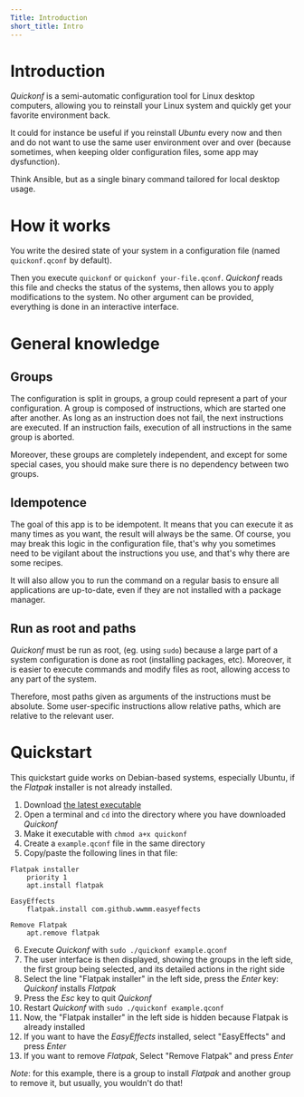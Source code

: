```yaml
---
Title: Introduction
short_title: Intro
---
```


# Introduction

_Quickonf_ is a semi-automatic configuration tool for Linux desktop computers, allowing you to reinstall your Linux system and quickly get your favorite environment back.

It could for instance be useful if you reinstall _Ubuntu_ every now and then and do not want to use the same user environment over and over (because sometimes, when keeping older configuration files, some app may dysfunction).

Think Ansible, but as a single binary command tailored for local desktop usage.

# How it works

You write the desired state of your system in a configuration file (named `quickonf.qconf` by default).

Then you execute `quickonf` or `quickonf your-file.qconf`. _Quickonf_ reads this file and checks the status of the systems, then allows you to apply modifications to the system. No other argument can be provided, everything is done in an interactive interface.

# General knowledge

## Groups

The configuration is split in groups, a group could represent a part of your configuration. A group is composed of instructions, which are started one after another. As long as an instruction does not fail, the next instructions are executed. If an instruction fails, execution of all instructions in the same group is aborted.

Moreover, these groups are completely independent, and except for some special cases, you should make sure there is no dependency between two groups.

## Idempotence

The goal of this app is to be idempotent. It means that you can execute it as many times as you want, the result will always be the same. Of course, you may break this logic in the configuration file, that's why you sometimes need to be vigilant about the instructions you use, and that's why there are some recipes.

It will also allow you to run the command on a regular basis to ensure all applications are up-to-date, even if they are not installed with a package manager.

## Run as root and paths

_Quickonf_ must be run as root, (eg. using `sudo`) because a large part of a system configuration is done as root (installing packages, etc). Moreover, it is easier to execute commands and modify files as root, allowing access to any part of the system.

Therefore, most paths given as arguments of the instructions must be absolute. Some user-specific instructions allow relative paths, which are relative to the relevant user.

# Quickstart

This quickstart guide works on Debian-based systems, especially Ubuntu, if the _Flatpak_ installer is not already installed.

1. Download [the latest executable](https://github.com/tiramiseb/quickonf/releases/latest/download/quickonf)
2. Open a terminal and `cd` into the directory where you have downloaded _Quickonf_
3. Make it executable with `chmod a+x quickonf`
4. Create a `example.qconf` file in the same directory
5. Copy/paste the following lines in that file:

```plain
Flatpak installer
	priority 1
	apt.install flatpak

EasyEffects
	flatpak.install com.github.wwmm.easyeffects

Remove Flatpak
	apt.remove flatpak
```

6. Execute _Quickonf_ with `sudo ./quickonf example.qconf`
7. The user interface is then displayed, showing the groups in the left side, the first group being selected, and its detailed actions in the right side
8. Select the line "Flatpak installer" in the left side, press the _Enter_ key: _Quickonf_ installs _Flatpak_
9. Press the _Esc_ key to quit _Quickonf_
10. Restart _Quickonf_ with `sudo ./quickonf example.qconf`
11. Now, the "Flatpak installer" in the left side is hidden because Flatpak is already installed
12. If you want to have the _EasyEffects_ installed, select "EasyEffects" and press _Enter_
13. If you want to remove _Flatpak_, Select "Remove Flatpak" and press _Enter_

_Note_: for this example, there is a group to install _Flatpak_ and another group to remove it, but usually, you wouldn't do that!
